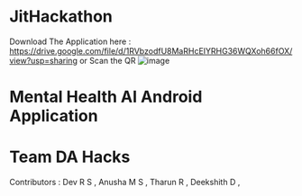 # JitHackathon

Download The Application here : https://drive.google.com/file/d/1RVbzodfU8MaRHcEIYRHG36WQXoh66fOX/view?usp=sharing
or Scan the QR ![image](https://github.com/devrs8123/JitHackathon/assets/85609585/a3a39d72-d75b-4ea7-8e9b-5f483c0a51b0)

# Mental Health AI Android Application

# Team DA Hacks
Contributors : 
Dev R S ,
Anusha M S ,
Tharun R ,
Deekshith D ,
